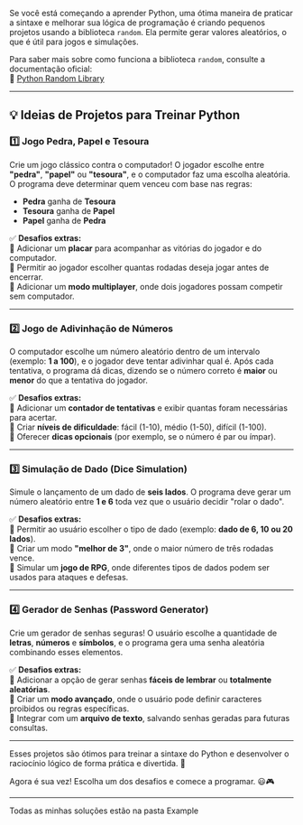 Se você está começando a aprender Python, uma ótima maneira de praticar a sintaxe e melhorar sua lógica de programação é criando pequenos projetos usando a biblioteca `random`. Ela permite gerar valores aleatórios, o que é útil para jogos e simulações.

Para saber mais sobre como funciona a biblioteca `random`, consulte a documentação oficial:  
🔗 [Python Random Library](https://docs.python.org/3/library/random.html)

---
## **💡 Ideias de Projetos para Treinar Python**

### **1️⃣ Jogo Pedra, Papel e Tesoura**

Crie um jogo clássico contra o computador! O jogador escolhe entre **"pedra"**, **"papel"** ou **"tesoura"**, e o computador faz uma escolha aleatória. O programa deve determinar quem venceu com base nas regras:

- **Pedra** ganha de **Tesoura**
- **Tesoura** ganha de **Papel**
- **Papel** ganha de **Pedra**

✅ **Desafios extras:**  
🔹 Adicionar um **placar** para acompanhar as vitórias do jogador e do computador.  
🔹 Permitir ao jogador escolher quantas rodadas deseja jogar antes de encerrar.  
🔹 Adicionar um **modo multiplayer**, onde dois jogadores possam competir sem computador.

---
### **2️⃣ Jogo de Adivinhação de Números**

O computador escolhe um número aleatório dentro de um intervalo (exemplo: **1 a 100**), e o jogador deve tentar adivinhar qual é. Após cada tentativa, o programa dá dicas, dizendo se o número correto é **maior** ou **menor** do que a tentativa do jogador.

✅ **Desafios extras:**  
🔹 Adicionar um **contador de tentativas** e exibir quantas foram necessárias para acertar.  
🔹 Criar **níveis de dificuldade**: fácil (1-10), médio (1-50), difícil (1-100).  
🔹 Oferecer **dicas opcionais** (por exemplo, se o número é par ou ímpar).

---
### **3️⃣ Simulação de Dado (Dice Simulation)**

Simule o lançamento de um dado de **seis lados**. O programa deve gerar um número aleatório entre **1 e 6** toda vez que o usuário decidir "rolar o dado".

✅ **Desafios extras:**  
🔹 Permitir ao usuário escolher o tipo de dado (exemplo: **dado de 6, 10 ou 20 lados**).  
🔹 Criar um modo **"melhor de 3"**, onde o maior número de três rodadas vence.  
🔹 Simular um **jogo de RPG**, onde diferentes tipos de dados podem ser usados para ataques e defesas.

---
### **4️⃣ Gerador de Senhas (Password Generator)**

Crie um gerador de senhas seguras! O usuário escolhe a quantidade de **letras**, **números** e **símbolos**, e o programa gera uma senha aleatória combinando esses elementos.

✅ **Desafios extras:**  
🔹 Adicionar a opção de gerar senhas **fáceis de lembrar** ou **totalmente aleatórias**.  
🔹 Criar um **modo avançado**, onde o usuário pode definir caracteres proibidos ou regras específicas.  
🔹 Integrar com um **arquivo de texto**, salvando senhas geradas para futuras consultas.

---
Esses projetos são ótimos para treinar a sintaxe do Python e desenvolver o raciocínio lógico de forma prática e divertida. 🚀

Agora é sua vez! Escolha um dos desafios e comece a programar. 😃🎮

---

Todas as minhas soluções estão na pasta Example